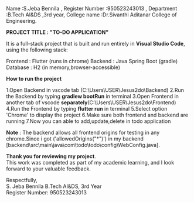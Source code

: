 Name            :S.Jeba Bennila ,
Register Number :950523243013 ,
Department      :B.Tech AI&DS ,3rd year,
College name    :Dr.Sivanthi Aditanar College of Engineering.

**PROJECT TITLE   : "TO-DO APPLICATION"**

It is a full-stack project that is built and run entirely in **Visual Studio Code**, using the following stack:

Frontend : Flutter (runs in chrome)
Backend  : Java Spring Boot (gradle)
Database : H2 (in memory,browser-accessible)

**How to run the project**

1.Open Backend in vscode tab (C:\Users\USER\Jesus2do\Backend)
2.Run the Backend by typing **gradlew bootRun** in terminal
3.Open Frontend in another tab of vscode **separately**(C:\Users\USER\Jesus2do\Frontend)
4.Run the Frontend by typing **flutter run** in terminal
5.Select option 'Chrome' to display the project
6.Make sure both frontend and backend are running
7.Now you can able to add,update,delete in todo application

**Note** : The backend allows all frontend origins for testing in any chrome.Since i got ('allowedOrigins("*")') in my backend [backend\src\main\java\com\todo\todo\config\WebConfig.java].


**Thank you for reviewing my project**.  
This work was completed as part of my academic learning, and I look forward to your valuable feedback.

Respectfully,  
S. Jeba Bennila
B.Tech AI&DS, 3rd Year  
Register Number: 950523243013
